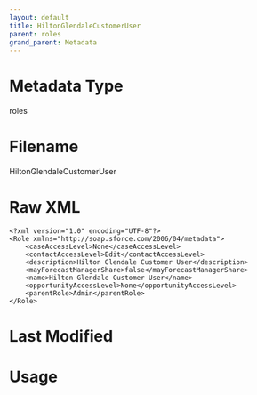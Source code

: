 ```yaml
---
layout: default
title: HiltonGlendaleCustomerUser
parent: roles
grand_parent: Metadata
---
```

# Metadata Type
roles


# Filename 
HiltonGlendaleCustomerUser


# Raw XML
```
<?xml version="1.0" encoding="UTF-8"?>
<Role xmlns="http://soap.sforce.com/2006/04/metadata">
    <caseAccessLevel>None</caseAccessLevel>
    <contactAccessLevel>Edit</contactAccessLevel>
    <description>Hilton Glendale Customer User</description>
    <mayForecastManagerShare>false</mayForecastManagerShare>
    <name>Hilton Glendale Customer User</name>
    <opportunityAccessLevel>None</opportunityAccessLevel>
    <parentRole>Admin</parentRole>
</Role>
```


# Last Modified


# Usage
